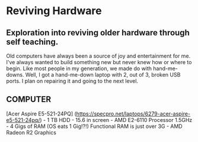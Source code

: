 # Reviving Hardware
## Exploration into reviving older hardware through self teaching.

Old computers have always been a source of joy and entertainment for me. I've
always wanted to build something new but never knew how or where to begin. Like
most people in my generation, we made do with hand-me-downs. Well, I got a
hand-me-down laptop with 2, out of 3, broken USB ports. I plan on repairing it
and going to the next level. 

## COMPUTER
[Acer Aspire E5-521-24PQ] (https://specpro.net/laptops/6279-acer-aspire-e5-521-24pq/)
    - 1 TB HDD
    - 15.6 in screen
    - AMD E2-6110 Processor 1.5GHz
    - 4 Gigs of RAM (OS eats 1 Gig!?!) Functional RAM is just over 3G
    - AMD Radeon R2 Graphics
